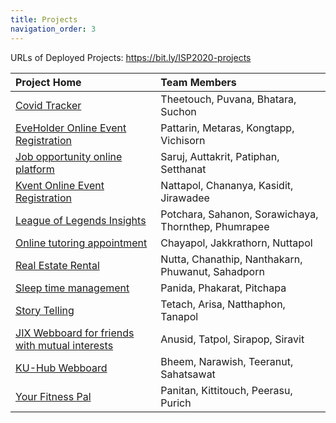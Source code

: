 ```yaml
---
title: Projects
navigation_order: 3
---
```


URLs of Deployed Projects: <https://bit.ly/ISP2020-projects>

| Project Home | Team Members   | 
|:-------------|:---------------|
| [Covid Tracker](https://github.com/lisbono2001/Covid19-Tracker) | Theetouch, Puvana, Bhatara, Suchon  |
| [EveHolder Online Event Registration](https://github.com/EveGroup/EveHolder) | Pattarin, Metaras, Kongtapp, Vichisorn |
| [Job opportunity online platform](https://github.com/Jomsaruj/DEK-COM) | Saruj, Auttakrit, Patiphan, Setthanat |
| [Kvent Online Event Registration](https://github.com/bleachjade/Kvent) | Nattapol, Chananya, Kasidit, Jirawadee |
| [League of Legends Insights](https://github.com/Sahanon-P/Noxus-Project) | Potchara, Sahanon, Sorawichaya, Thornthep, Phumrapee |
| [Online tutoring appointment](https://github.com/Bouncyyahomie/TEWMA-project) | Chayapol, Jakkrathorn, Nuttapol |
| [Real Estate Rental](https://github.com/ZEZAY/real-estate-rental) | Nutta, Chanathip, Nanthakarn, Phuwanut, Sahadporn  |
| [Sleep time management](https://github.com/PitchapaSaelim/Have-A-Night-Day) | Panida, Phakarat, Pitchapa  |
| [Story Telling](https://github.com/kidstylex/TELLING) | Tetach, Arisa, Natthaphon, Tanapol |
| [JIX Webboard for friends with mutual interests](https://github.com/jix-666/jix) | Anusid, Tatpol, Sirapop, Siravit |
| [KU-Hub Webboard](https://github.com/NarawishS/ku-hub) | Bheem, Narawish, Teeranut, Sahatsawat |
| [Your Fitness Pal](https://github.com/kinkinkinxd/YourFitnessPal) | Panitan, Kittitouch, Peerasu, Purich |
